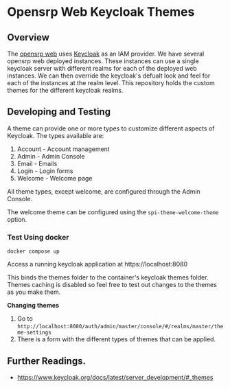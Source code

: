 # Opensrp Web Keycloak Themes

## Overview

The [opensrp web](https://github.com/opensrp/web) uses [Keycloak](https://www.keycloak.org/) as an IAM provider. We have several opensrp web deployed instances. These instances can use a single keycloak server with different realms for each of the deployed web instances. We can then override the keycloak's defualt look and feel for each of the instances at the realm level. This repository holds the custom themes for the different keycloak realms.


## Developing and Testing 

A theme can provide one or more types to customize different aspects of Keycloak. The types available are:
    
1. Account - Account management
2. Admin - Admin Console
3. Email - Emails
4. Login - Login forms
5. Welcome - Welcome page

All theme types, except welcome, are configured through the Admin Console. 

The welcome theme can be configured using the `spi-theme-welcome-theme` option.


### Test Using docker

```
docker compose up
```

Access a running keycloak application at https://localhost:8080

This binds the themes folder to the container's keycloak themes folder. Themes caching is disabled so feel free to test out changes to the themes as you make them.

**Changing themes**

1. Go to `http://localhost:8080/auth/admin/master/console/#/realms/master/theme-settings`
2. There is a form with the different types of themes that can be applied.


## Further Readings.

- https://www.keycloak.org/docs/latest/server_development/#_themes